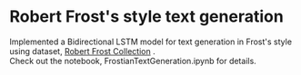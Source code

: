 # Robert Frost's style text generation
Implemented a Bidirectional LSTM model for text generation in Frost's style
<br>
using dataset, <a href="https://www.kaggle.com/archanghosh/robert-frost-collection">Robert Frost Collection</a> . <br>
Check out the notebook, FrostianTextGeneration.ipynb for details.


